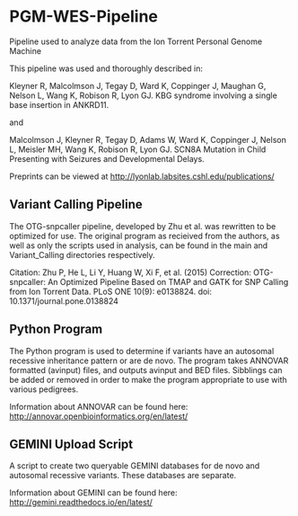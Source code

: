 # PGM-WES-Pipeline
Pipeline used to analyze data from the Ion Torrent Personal Genome Machine

This pipeline was used and thoroughly described in:

Kleyner R, Malcolmson J, Tegay D, Ward K, Coppinger J, Maughan G, Nelson L, Wang K, Robison R, Lyon GJ. KBG syndrome involving a single base insertion in ANKRD11.

and

Malcolmson J, Kleyner R, Tegay D, Adams W, Ward K, Coppinger J, Nelson L, Meisler MH, Wang K, Robison R, Lyon GJ. SCN8A Mutation in Child Presenting with Seizures and Developmental Delays.

Preprints can be viewed at http://lyonlab.labsites.cshl.edu/publications/

## Variant Calling Pipeline

The OTG-snpcaller pipeline, developed by Zhu et al. was rewritten to be optimized for use. The original program as recieived from the authors, as well as only the scripts used in analysis, can be found in the main and Variant_Calling directories respectively.

Citation: Zhu P, He L, Li Y, Huang W, Xi F, et al. (2015) Correction: OTG-snpcaller: An Optimized Pipeline Based on TMAP and GATK for SNP Calling from Ion Torrent Data. PLoS ONE 10(9): e0138824. doi: 10.1371/journal.pone.0138824

## Python Program

The Python program is used to determine if variants have an autosomal recessive inheritance pattern or are de novo. The program takes ANNOVAR formatted (avinput) files, and outputs avinput and BED files. Sibblings can be added or removed in order to make the program appropriate to use with various pedigrees. 

Information about ANNOVAR can be found here: http://annovar.openbioinformatics.org/en/latest/

## GEMINI Upload Script

A script to create two queryable GEMINI databases for de novo and autosomal recessive variants. These databases are separate.

Information about GEMINI can be found here: http://gemini.readthedocs.io/en/latest/
